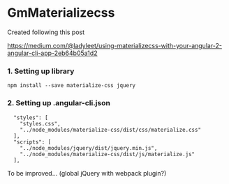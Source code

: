 # GmMaterializecss

Created following this post

https://medium.com/@ladyleet/using-materializecss-with-your-angular-2-angular-cli-app-2eb64b05a1d2

### 1. Setting up library
```
npm install --save materialize-css jquery
```

### 2. Setting up .angular-cli.json
```
  "styles": [
    "styles.css",
    "../node_modules/materialize-css/dist/css/materialize.css"
  ],
  "scripts": [
    "../node_modules/jquery/dist/jquery.min.js",
    "../node_modules/materialize-css/dist/js/materialize.js"
  ],
```




To be improved... (global jQuery with webpack plugin?)